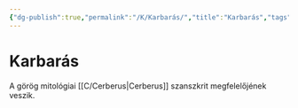 ```yaml
---
{"dg-publish":true,"permalink":"/K/Karbarás/","title":"Karbarás","tags":["dg_uploaded"],"created":"2023-11-18T11:38","updated":"2023-11-18T11:38"}
---
```



# Karbarás

A görög mitológiai [[C/Cerberus\|Cerberus]] szanszkrit megfelelőjének veszik.  
